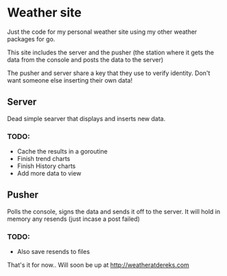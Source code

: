 # Weather site

Just the code for my personal weather site using my other weather packages for go.

This site includes the server and the pusher (the station where it gets the data from the console and posts the data to the server)

The pusher and server share a key that they use to verify identity. Don't want someone else inserting their own data!

## Server

Dead simple searver that displays and inserts new data.

### TODO:
 - Cache the results in a goroutine
 - Finish trend charts
 - Finish History charts
 - Add more data to view

## Pusher

Polls the console, signs the data and sends it off to the server. It will hold in memory any resends (just incase a post failed)

### TODO:
 - Also save resends to files


That's it for now.. Will soon be up at http://weatheratdereks.com


